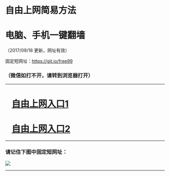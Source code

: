 ﻿# 自由上网简易方法

# 电脑、手机一键翻墙

（2017/09/18 更新，网址有效）

固定短网址：https://git.io/free99

### （微信如打不开，请转到浏览器打开）


***





# &nbsp;&nbsp; <a href="http://ft217379695.fwq-tz1005.info/fwqtz01.html?t=091800124579 " target="_blank">自由上网入口1</a>
# &nbsp;&nbsp; <a href="http://ft3211224594.fwq-tz1006.info/fwqtz02.html?t=091800127877 " target="_blank">自由上网入口2</a>
***

### 请记住下图中固定短网址：

<img src="https://s3-us-west-2.amazonaws.com/fwq-1001/yjfq-20170905okok.png" /> 


***

